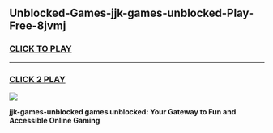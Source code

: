 
## Unblocked-Games-jjk-games-unblocked-Play-Free-8jvmj
<h3>
<a href="https://premium76.site?title=jjk-games-unblocked&ref=24M">CLICK TO PLAY</a></h3>
<hr>

<h3>
<a href="https://premium76.site?title=jjk-games-unblocked&ref=24M">CLICK 2 PLAY</a>
  
</h3>

<a href="https://premium76.site?title=jjk-games-unblocked&ref=24M"><img src="https://clearcache.store/games.png"></a>


**jjk-games-unblocked games unblocked: Your Gateway to Fun and Accessible Online Gaming**
